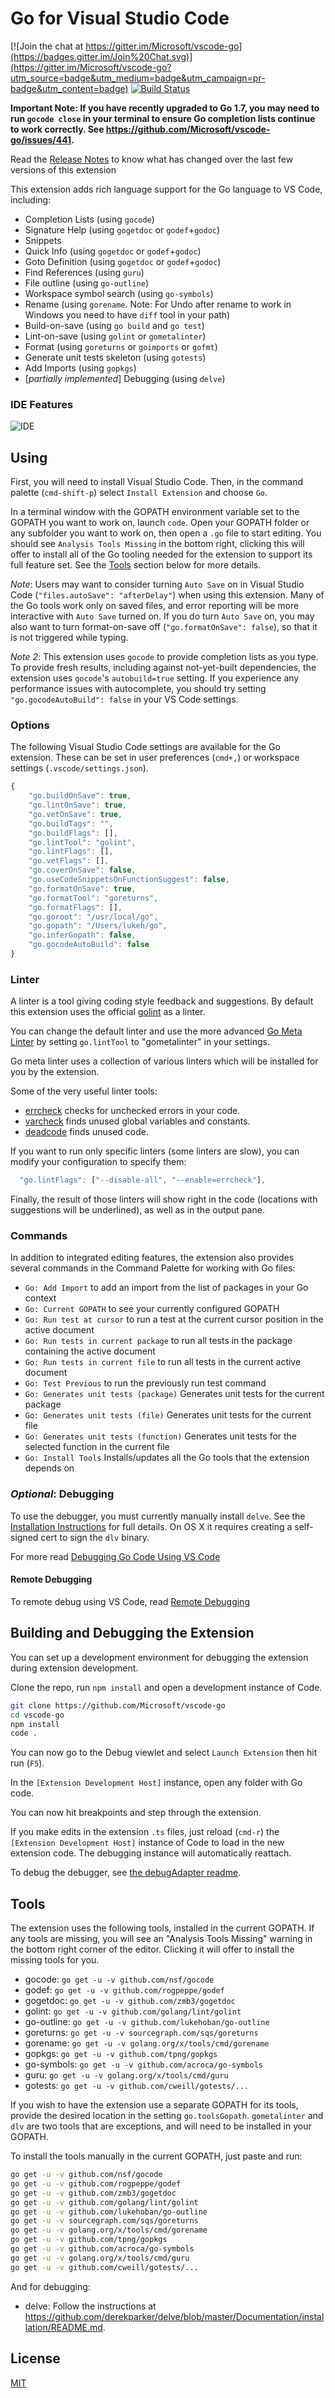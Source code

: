 # Go for Visual Studio Code

[![Join the chat at https://gitter.im/Microsoft/vscode-go](https://badges.gitter.im/Join%20Chat.svg)](https://gitter.im/Microsoft/vscode-go?utm_source=badge&utm_medium=badge&utm_campaign=pr-badge&utm_content=badge) [![Build Status](https://travis-ci.org/Microsoft/vscode-go.svg?branch=master)](https://travis-ci.org/Microsoft/vscode-go)


**Important Note: If you have recently upgraded to Go 1.7, you may need to run `gocode close` in your terminal to ensure Go completion lists continue to work correctly.  See https://github.com/Microsoft/vscode-go/issues/441.**

Read the [Release Notes](https://github.com/Microsoft/vscode-go/wiki/Release-Notes) to know what has changed over the last few versions of this extension

This extension adds rich language support for the Go language to VS Code, including:

- Completion Lists (using `gocode`)
- Signature Help (using `gogetdoc` or `godef`+`godoc`)
- Snippets
- Quick Info (using `gogetdoc` or `godef`+`godoc`)
- Goto Definition (using `gogetdoc` or `godef`+`godoc`)
- Find References (using `guru`)
- File outline (using `go-outline`)
- Workspace symbol search (using `go-symbols`)
- Rename (using `gorename`. Note: For Undo after rename to work in Windows you need to have `diff` tool in your path)
- Build-on-save (using `go build` and `go test`)
- Lint-on-save (using `golint` or `gometalinter`)
- Format (using `goreturns` or `goimports` or `gofmt`)
- Generate unit tests skeleton (using `gotests`)
- Add Imports (using `gopkgs`)
- [_partially implemented_] Debugging (using `delve`)

### IDE Features
![IDE](http://i.giphy.com/xTiTndDHV3GeIy6aNa.gif)

## Using

First, you will need to install Visual Studio Code. Then, in the command palette (`cmd-shift-p`) select `Install Extension` and choose `Go`.

In a terminal window with the GOPATH environment variable set to the GOPATH you want to work on, launch `code`.  Open your GOPATH folder or any subfolder you want to work on, then open a `.go` file to start editing.  You should see `Analysis Tools Missing` in the bottom right, clicking this will offer to install all of the Go tooling needed for the extension to support its full feature set.  See the [Tools](#tools) section below for more details.

_Note_: Users may want to consider turning `Auto Save` on in Visual Studio Code (`"files.autoSave": "afterDelay"`) when using this extension.  Many of the Go tools work only on saved files, and error reporting will be more interactive with `Auto Save` turned on. If you do turn `Auto Save` on, you may also want to turn format-on-save off (`"go.formatOnSave": false`), so that it is not triggered while typing.

_Note 2_:  This extension uses `gocode` to provide completion lists as you type. To provide fresh results, including against not-yet-built dependencies, the extension uses `gocode`'s `autobuild=true` setting. If you experience any performance issues with autocomplete, you should try setting `"go.gocodeAutoBuild": false` in your VS Code settings.

### Options

The following Visual Studio Code settings are available for the Go extension.  These can be set in user preferences (`cmd+,`) or workspace settings (`.vscode/settings.json`).

```javascript
{
	"go.buildOnSave": true,
	"go.lintOnSave": true,
	"go.vetOnSave": true,
	"go.buildTags": "",
	"go.buildFlags": [],
	"go.lintTool": "golint",
	"go.lintFlags": [],
	"go.vetFlags": [],
	"go.coverOnSave": false,
	"go.useCodeSnippetsOnFunctionSuggest": false,
	"go.formatOnSave": true, 
	"go.formatTool": "goreturns",
	"go.formatFlags": [],
	"go.goroot": "/usr/local/go",
	"go.gopath": "/Users/lukeh/go",
	"go.inferGopath": false,
	"go.gocodeAutoBuild": false
}
```

### Linter

A linter is a tool giving coding style feedback and suggestions.
By default this extension uses the official [golint](https://github.com/golang/lint) as a linter.

You can change the default linter and use the more advanced [Go Meta Linter](https://github.com/alecthomas/gometalinter)
by setting `go.lintTool` to "gometalinter" in your settings.

Go meta linter uses a collection of various linters which will be installed for you by the extension.

Some of the very useful linter tools:
* [errcheck](https://github.com/kisielk/errcheck) checks for unchecked errors in your code.
* [varcheck](https://github.com/opennota/check) finds unused global variables and constants.
* [deadcode](https://github.com/tsenart/deadcode) finds unused code.

If you want to run only specific linters (some linters are slow), you can modify your configuration to specify them:

```javascript
  "go.lintFlags": ["--disable-all", "--enable=errcheck"],
```

Finally, the result of those linters will show right in the code (locations with suggestions will be underlined),
as well as in the output pane.

### Commands

In addition to integrated editing features, the extension also provides several commands in the Command Palette for working with Go files:

* `Go: Add Import` to add an import from the list of packages in your Go context
* `Go: Current GOPATH` to see your currently configured GOPATH
* `Go: Run test at cursor` to run a test at the current cursor position in the active document
* `Go: Run tests in current package` to run all tests in the package containing the active document
* `Go: Run tests in current file` to run all tests in the current active document
* `Go: Test Previous` to run the previously run test command
* `Go: Generates unit tests (package)` Generates unit tests for the current package
* `Go: Generates unit tests (file)` Generates unit tests for the current file
* `Go: Generates unit tests (function)` Generates unit tests for the selected function in the current file
* `Go: Install Tools` Installs/updates all the Go tools that the extension depends on

### _Optional_: Debugging

To use the debugger, you must currently manually install `delve`.  See the [Installation Instructions](https://github.com/derekparker/delve/tree/master/Documentation/installation) for full details.  On OS X it requires creating a self-signed cert to sign the `dlv` binary.

For more read [Debugging Go Code Using VS Code](https://github.com/Microsoft/vscode-go/wiki/Debugging-Go-code-using-VS-Code)

#### Remote Debugging

To remote debug using VS Code, read [Remote Debugging](https://github.com/Microsoft/vscode-go/wiki/Debugging-Go-code-using-VS-Code#remote-debugging) 

## Building and Debugging the Extension

You can set up a development environment for debugging the extension during extension development.

Clone the repo, run `npm install` and open a development instance of Code.

```bash
git clone https://github.com/Microsoft/vscode-go
cd vscode-go
npm install
code .
```

You can now go to the Debug viewlet and select `Launch Extension` then hit run (`F5`).

In the `[Extension Development Host]` instance, open any folder with Go code.

You can now hit breakpoints and step through the extension.

If you make edits in the extension `.ts` files, just reload (`cmd-r`) the `[Extension Development Host]` instance of Code to load in the new extension code.  The debugging instance will automatically reattach.

To debug the debugger, see [the debugAdapter readme](src/debugAdapter/Readme.md).

## Tools

The extension uses the following tools, installed in the current GOPATH.  If any tools are missing, you will see an "Analysis Tools Missing" warning in the bottom right corner of the editor.  Clicking it will offer to install the missing tools for you.

- gocode: `go get -u -v github.com/nsf/gocode`
- godef: `go get -u -v github.com/rogpeppe/godef`
- gogetdoc: `go get -u -v github.com/zmb3/gogetdoc`
- golint: `go get -u -v github.com/golang/lint/golint`
- go-outline: `go get -u -v github.com/lukehoban/go-outline`
- goreturns: `go get -u -v sourcegraph.com/sqs/goreturns`
- gorename: `go get -u -v golang.org/x/tools/cmd/gorename`
- gopkgs: `go get -u -v github.com/tpng/gopkgs`
- go-symbols: `go get -u -v github.com/acroca/go-symbols`
- guru: `go get -u -v golang.org/x/tools/cmd/guru`
- gotests: `go get -u -v github.com/cweill/gotests/...`

If you wish to have the extension use a separate GOPATH for its tools, provide the desired location in the setting `go.toolsGopath`.
`gometalinter` and `dlv` are two tools that are exceptions, and will need to be installed in your GOPATH.

To install the tools manually in the current GOPATH, just paste and run:
```bash
go get -u -v github.com/nsf/gocode
go get -u -v github.com/rogpeppe/godef
go get -u -v github.com/zmb3/gogetdoc
go get -u -v github.com/golang/lint/golint
go get -u -v github.com/lukehoban/go-outline
go get -u -v sourcegraph.com/sqs/goreturns
go get -u -v golang.org/x/tools/cmd/gorename
go get -u -v github.com/tpng/gopkgs
go get -u -v github.com/acroca/go-symbols
go get -u -v golang.org/x/tools/cmd/guru
go get -u -v github.com/cweill/gotests/...
```

And for debugging:

- delve: Follow the instructions at https://github.com/derekparker/delve/blob/master/Documentation/installation/README.md.

## License
[MIT](LICENSE)

